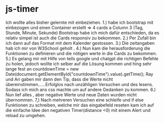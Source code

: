 # js-timer
Ich wollte alles bisher gelernte mit einbeziehen.
1.) habe ich bootstrap mit einbezogen und einen Container erstellt => 4 cards a Column 3 (Tag, Stunde, Minute, Sekunde)
    Bootstrap habe ich mich dafür entschieden, da es relativ simpel ist auch die Cards responsiv zu bekommen.
2.) Per Zufall bin ich dann auf das Format mit dem Kalender gestossen.
3.) Die zeitangaben hab ich mir von W3School geholt .
4.) Nun kam die herausforderung die Funktionen zu definieren und die nötigen werte in die Cards zu bekommen.
5.) Es gelang mir mit Hilfe von teils google und chatgpt die richtigen Befehle zu holen, jedoch wollte ich selber
    auf die Lösung kommen und hing sehr lange fest an countdownTime = new Date(document.getElementById("countdownTime").value).getTime();
    Ray und Ari gaben mir dann den Tip, dass die Werte nicht übereinstimmen......Erfolglos nach unzähligen Versuchen und des lesens.
    Sodass ich mich ans css machte um auf andere Gedanken zu kommen.
6.) Nun lief alles , aber negative Werte und neue Daten wurden nicht übernommen.
7,) Nach mehreren Versuchen eine schleife und if else Funktionen zu schreiben, welche mir das eingabefeld reseten kam ich auf die einfache
    Idee den negativen Timer(distance <0) mit einem Alert und reload zu umgehen.
    
